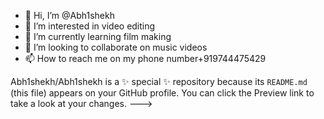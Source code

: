 - 👋 Hi, I’m @Abh1shekh
- 👀 I’m interested in video editing 
- 🌱 I’m currently learning film making 
- 💞️ I’m looking to collaborate on music videos 
- 📫 How to reach me on my phone number+919744475429

Abh1shekh/Abh1shekh is a ✨ special ✨ repository because its `README.md` (this file) appears on your GitHub profile.
You can click the Preview link to take a look at your changes.
--->
